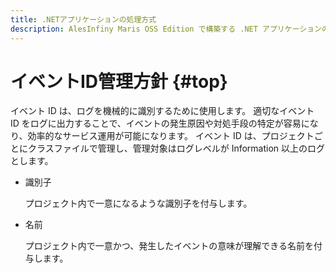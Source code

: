 ```yaml
---
title: .NETアプリケーションの処理方式
description: AlesInfiny Maris OSS Edition で構築する .NET アプリケーションの共通的な処理方式を解説します。
---
```


# イベントID管理方針 {#top}

イベント ID は、ログを機械的に識別するために使用します。
適切なイベント ID をログに出力することで、イベントの発生原因や対処手段の特定が容易になり、効率的なサービス運用が可能になります。
イベント ID は、プロジェクトごとにクラスファイルで管理し、管理対象はログレベルが Information 以上のログとします。

- 識別子
  
    プロジェクト内で一意になるような識別子を付与します。

- 名前
  
    プロジェクト内で一意かつ、発生したイベントの意味が理解できる名前を付与します。
